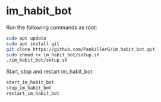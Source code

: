 # im_habit_bot

Run the following commands as root:
```bash
sudo apt update
sudo apt install git
git clone https://github.com/PankillerG/im_habit_bot.git
sudo chmod +x im_habit_bot/setup.sh
./im_habit_bot/setup.sh
```

Start, stop and restart im_habit_bot:
```bash
start_im_habit_bot
stop_im_habit_bot
restart_im_habit_bot
```
